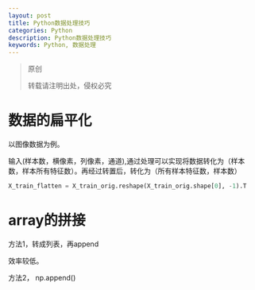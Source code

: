 ```yaml
---
layout: post
title: Python数据处理技巧
categories: Python
description: Python数据处理技巧
keywords: Python, 数据处理
---
```


> 原创
> 
> 转载请注明出处，侵权必究

# 数据的扁平化
以图像数据为例。

输入(样本数，横像素，列像素，通道),通过处理可以实现将数据转化为（样本数，样本所有特征数）。再经过转置后，转化为（所有样本特征数，样本数）


```python
X_train_flatten = X_train_orig.reshape(X_train_orig.shape[0], -1).T

```

# array的拼接
方法1，转成列表，再append

效率较低。

方法2，
np.append()

